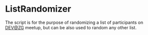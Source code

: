 # ListRandomizer

The script is for the purpose of randomizing a list of participants on [DEV@ZG](https://www.meetup.com/DEV-ZG/ "DEV@ZG meetup") meetup, but can be also used to random any other list.
